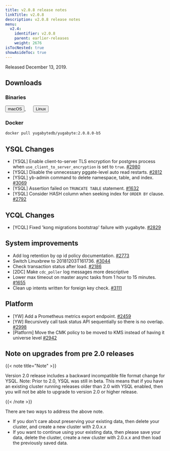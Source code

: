 ```yaml
---
title: v2.0.8 release notes
linkTitle: v2.0.8
description: v2.0.8 release notes
menu:
  v2.4:
    identifier: v2.0.8
    parent: earlier-releases
    weight: 2676
isTocNested: true
showAsideToc: true
---
```


Released December 13, 2019.

## Downloads

### Binaries

<a class="download-binary-link" href="https://downloads.yugabyte.com/yugabyte-2.0.8.0-darwin.tar.gz">
  <button>
    <i class="fab fa-apple"></i><span class="download-text">macOS</span>
  </button>
</a>
&nbsp; &nbsp; &nbsp; 
<a class="download-binary-link" href="https://downloads.yugabyte.com/yugabyte-2.0.8.0-linux.tar.gz">
  <button>
    <i class="fab fa-linux"></i><span class="download-text">Linux</span>
  </button>
</a>
<br />

### Docker

```sh
docker pull yugabytedb/yugabyte:2.0.8.0-b5
```

## YSQL Changes

* [YSQL] Enable client-to-server TLS encryption for postgres process when `use_client_to_server_encryption` is set to `true`. [#2980](https://github.com/yugabyte/yugabyte-db/issues/2980) 
* [YSQL] Disable the unnecessary pggate-level auto read restarts. [#2812](https://github.com/yugabyte/yugabyte-db/issues/2812)
* [YSQL] yb-admin command to delete namespace, table, and index. [#3069](https://github.com/yugabyte/yugabyte-db/issues/3069)
* [YSQL] Assertion failed on `TRUNCATE TABLE` statement. [#1632](https://github.com/yugabyte/yugabyte-db/issues/1632)
* [YSQL] Consider HASH column when seeking index for `ORDER BY` clause. [#2792](https://github.com/yugabyte/yugabyte-db/issues/2792)

## YCQL Changes 

* [YCQL] Fixed 'kong migrations bootstrap' failure with yugabyte. [#2829](https://github.com/yugabyte/yugabyte-db/issues/2829)

## System improvements

* Add log retention by op id policy documentation. [#2773](https://github.com/yugabyte/yugabyte-db/issues/2773)
* Switch Linuxbrew to 20181203T161736. [#3044](https://github.com/yugabyte/yugabyte-db/issues/3044)
* Check transaction status after load. [#2186](https://github.com/yugabyte/yugabyte-db/issues/2186)
* [2DC] Make `cdc_poller` log messages more descriptive
* Lower max timeout on master async tasks from 1 hour to 15 minutes. [#1655](https://github.com/yugabyte/yugabyte-db/issues/1655)
* Clean up intents written for foreign key check. [#3111](https://github.com/yugabyte/yugabyte-db/issues/3111)

## Platform

* [YW] Add a Prometheus metrics export endpoint. [#2459](https://github.com/yugabyte/yugabyte-db/issues/2459)
* [YW] Recursively call task status API sequentially so there is no overlap. [#2998](https://github.com/yugabyte/yugabyte-db/issues/2998)
* [Platform] Move the CMK policy to be moved to KMS instead of having it universe level [#2942](https://github.com/yugabyte/yugabyte-db/issues/2942)

## Note on upgrades from pre 2.0 releases

{{< note title="Note" >}}

Version 2.0 release includes a backward incompatible file format change for YSQL. Note: Prior to 2.0, YSQL was still in beta. This means that if you have an existing cluster running releases older than 2.0 with YSQL enabled, then you will not be able to upgrade to version 2.0 or higher release.

{{< /note >}}

There are two ways to address the above note.

* If you don't care about preserving your existing data, then delete your cluster, and create a new
  cluster with 2.0.x.x
* If you want to continue using your existing data, then please save your data,
  delete the cluster, create a new cluster with 2.0.x.x and then load the previously saved data.
